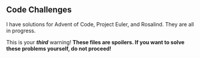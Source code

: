 Code Challenges
-

I have solutions for Advent of Code, Project Euler, and Rosalind. They are all in progress.

This is your ***third*** warning! **These files are spoilers. If you want to solve these problems yourself, do not
proceed!**